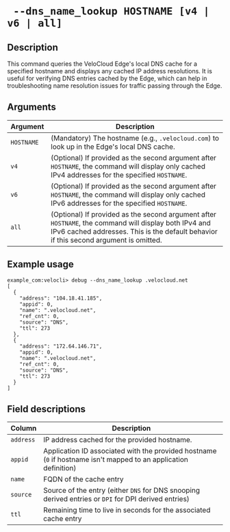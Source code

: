 # ` --dns_name_lookup HOSTNAME [v4 | v6 | all]`

## Description
This command queries the VeloCloud Edge's local DNS cache for a specified hostname and displays any cached IP address resolutions. It is useful for verifying DNS entries cached by the Edge, which can help in troubleshooting name resolution issues for traffic passing through the Edge.

## Arguments
| Argument   | Description                                                                                                                                                              |
|------------|--------------------------------------------------------------------------------------------------------------------------------------------------------------------------|
| `HOSTNAME` | (Mandatory) The hostname (e.g., `.velocloud.com`) to look up in the Edge's local DNS cache.                                                     |
| `v4`       | (Optional) If provided as the second argument after `HOSTNAME`, the command will display only cached IPv4 addresses for the specified `HOSTNAME`.                            |
| `v6`       | (Optional) If provided as the second argument after `HOSTNAME`, the command will display only cached IPv6 addresses for the specified `HOSTNAME`.                            |
| `all`      | (Optional) If provided as the second argument after `HOSTNAME`, the command will display both IPv4 and IPv6 cached addresses. This is the default behavior if this second argument is omitted. |

## Example usage
```
example_com:velocli> debug --dns_name_lookup .velocloud.net
[
  {
    "address": "104.18.41.185",
    "appid": 0,
    "name": ".velocloud.net",
    "ref_cnt": 0,
    "source": "DNS",
    "ttl": 273
  },
  {
    "address": "172.64.146.71",
    "appid": 0,
    "name": ".velocloud.net",
    "ref_cnt": 0,
    "source": "DNS",
    "ttl": 273
  }
]

```
## Field descriptions
| Column | Description |
|---|---|
| `address` | IP address cached for the provided hostname. |
| `appid` | Application ID associated with the provided hostname (`0` if hostname isn't mapped to an application definition) |
| `name` | FQDN of the cache entry |
| `source` | Source of the entry (either `DNS` for DNS snooping derived entries or `DPI` for DPI derived entries) |
| `ttl` | Remaining time to live in seconds for the associated cache entry |